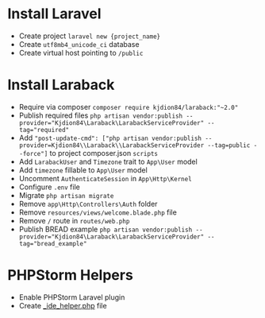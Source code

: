 # Install Laravel

* Create project `laravel new {project_name}`
* Create `utf8mb4_unicode_ci` database
* Create virtual host pointing to `/public`

# Install Laraback

* Require via composer `composer require kjdion84/laraback:"~2.0"`
* Publish required files `php artisan vendor:publish --provider="Kjdion84\Laraback\LarabackServiceProvider" --tag="required"`
* Add `"post-update-cmd": ["php artisan vendor:publish --provider=Kjdion84\\Laraback\\LarabackServiceProvider --tag=public --force"]` to project composer.json `scripts`
* Add `LarabackUser` and `Timezone` trait to `App\User` model
* Add `timezone` fillable to `App\User` model
* Uncomment `AuthenticateSession` in `App\Http\Kernel`
* Configure `.env` file
* Migrate `php artisan migrate`
* Remove `app\Http\Controllers\Auth` folder
* Remove `resources/views/welcome.blade.php` file
* Remove `/` route in `routes/web.php`
* Publish BREAD example `php artisan vendor:publish --provider="Kjdion84\Laraback\LarabackServiceProvider" --tag="bread_example"`

# PHPStorm Helpers

* Enable PHPStorm Laravel plugin
* Create [_ide_helper.php](https://gist.githubusercontent.com/barryvdh/5227822/raw/4be028a27c4ec782965bb8f2fdcb4c08c71a441d/_ide_helper.php) file